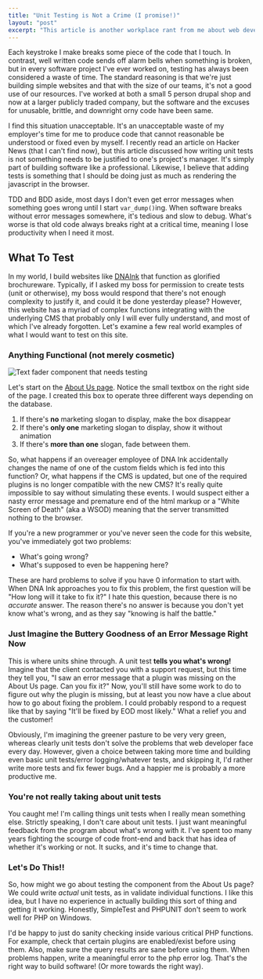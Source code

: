 ```yaml
---
title: "Unit Testing is Not a Crime (I promise!)"
layout: "post"
excerpt: "This article is another workplace rant from me about web development best practices, specifically the importance of building tests. I'll try my best to convince myself, my boss, and you that we should all write unit tests for almost any piece of code we write."
---
```

Each keystroke I make breaks some piece of the code that I touch. In contrast, well written code sends off alarm bells when something is broken, but in every software project I've ever worked on, testing has always been considered a waste of time. The standard reasoning is that we're just building simple websites and that with the size of our teams, it's not a good use of our resources. I've worked at both a small 5 person drupal shop and now at a larger publicly traded company, but the software and the excuses for unusable, brittle, and downright orny code have been same.

I find this situation unacceptable. It's an unacceptable waste of my employer's time for me to produce code that cannot reasonable be understood or fixed even by myself. I recently read an article on Hacker News (that I can't find now), but this article discussed how writing unit tests is not something needs to be justified to one's project's manager. It's simply part of building software like a professional. Likewise, I believe that adding tests is something that I should be doing just as much as rendering the javascript in the browser.

TDD and BDD aside, most days I don't even get error messages when something goes wrong until I start `var_dump()`ing. When software breaks without error messages somewhere, it's tedious and slow to debug. What's worse is that old code always breaks right at a critical time, meaning I lose productivity when I need it most.

## What To Test

In my world, I build websites like [DNAInk](http://www.dnaink.com/) that function as glorified brochureware. Typically, if I asked my boss for permission to create tests (unit or otherwise), my boss would respond that there's not enough complexity to justify it, and could it be done yesterday please? However, this website has a myriad of complex functions integrating with the underlying CMS that probably only I will ever fully understand, and most of which I've already forgotten. Let's examine a few real world examples of what I would want to test on this site.

### Anything Functional (not merely cosmetic)

![Text fader component that needs testing](http://files.bryceadamfisher.com/blog/2013/unit-testing-isnt-a-crime/dnaink-text-fader-component-needs-to-be-tested.png)

Let's start on the [About Us page](http://www.dnaink.com/about-us/). Notice the small textbox on the right side of the page. I created this box to operate three different ways depending on the database. 

1. If there's **no** marketing slogan to display, make the box disappear
2. If there's **only one** marketing slogan to display, show it without animation
3. If there's **more than one** slogan, fade between them.

So, what happens if an overeager employee of DNA Ink accidentally changes the name of one of the custom fields which is fed into this function? Or, what happens if the CMS is updated, but one of the required plugins is no longer compatible with the new CMS? It's really quite impossible to say without simulating these events. I would suspect either a nasty error message and premature end of the html markup or a "White Screen of Death" (aka a WSOD) meaning that the server transmitted nothing to the browser.

If you're a new programmer or you've never seen the code for this website, you've immediately got two problems:

+ What's going wrong?
+ What's supposed to even be happening here?

These are hard problems to solve if you have 0 information to start with. When DNA Ink approaches you to fix this problem, the first question will be "How long will it take to fix it?" I hate this question, because there is no *accurate* answer. The reason there's no answer is because you don't yet know what's wrong, and as they say "knowing is half the battle." 

### Just Imagine the Buttery Goodness of an Error Message Right Now

This is where units shine through. A unit test **tells you what's wrong!** Imagine that the client contacted you with a support request, but this time they tell you, "I saw an error message that a plugin was missing on the About Us page. Can you fix it?" Now, you'll still have some work to do to figure out why the plugin is missing, but at least you now have a clue about how to go about fixing the problem. I could probably respond to a request like that by saying "It'll be fixed by EOD most likely." What a relief you and the customer!

Obviously, I'm imagining the greener pasture to be very very green, whereas clearly unit tests don't solve the problems that web developer face every day. However, given a choice between taking more time and building even basic unit tests/error logging/whatever tests, and skipping it, I'd rather write more tests and fix fewer bugs. And a happier me is probably a more productive me.

### You're not really taking about unit tests

You caught me! I'm calling things unit tests when I really mean something else. Strictly speaking, I don't care about unit tests. I just want meaningful feedback from the program about what's wrong with it. I've spent too many years fighting the scourge of code front-end and back that has idea of whether it's working or not. It sucks, and it's time to change that.

### Let's Do This!!

So, how might we go about testing the component from the About Us page? We could write *actual* unit tests, as in validate individual functions. I like this idea, but I have no experience in actually building this sort of thing and getting it working. Honestly, SimpleTest and PHPUNIT don't seem to work well for PHP on Windows.

I'd be happy to just do sanity checking inside various critical PHP functions. For example, check that certain plugins are enabled/exist before using them. Also, make sure the query results are sane before using them. When problems happen, write a meaningful error to the php error log. That's the right way to build software! (Or more towards the right way).

